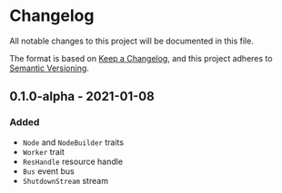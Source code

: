 # Changelog

All notable changes to this project will be documented in this file.

The format is based on [Keep a Changelog](https://keepachangelog.com/en/1.0.0/),
and this project adheres to [Semantic Versioning](https://semver.org/spec/v2.0.0.html).

<!-- ## Unreleased - YYYY-MM-DD

### Added

### Changed

### Deprecated

### Removed

### Fixed

### Security -->


## 0.1.0-alpha - 2021-01-08

### Added

- `Node` and `NodeBuilder` traits
- `Worker` trait
- `ResHandle` resource handle
- `Bus` event bus
- `ShutdownStream` stream
